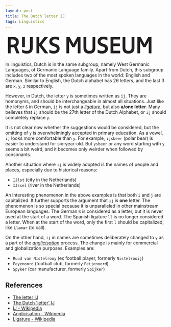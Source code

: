```yaml
---
layout: post
title: The Dutch letter IJ
tags: Linguistics
---
```


![](https://raw.githubusercontent.com/Jiaxigu/Jiaxigu.github.io/master/assets/images/2021-04-21-rijks.png)

In linguistics, Dutch is in the same subgroup, namely West Germanic Languages, of Germanic Language family. Apart from Dutch, this subgroup includes two of the most spoken languages in the world: English and German. Similar to English, the Dutch alphabet has 26 letters, and the last 3 are `x`, `y`, `z` respectively.

However, in Dutch, the letter `y` is sometimes written as `ij`. They are homonyms, and should be interchangeable in almost all situations. Just like the letter `ß` in German, `ij` is not just a [_ligature_](https://en.wikipedia.org/wiki/Ligature_(writing)), but also __a/one letter__. Many believes that `ij` should be the 27th letter of the Dutch Alphabet, or `ij` should completely replace `y`.

It is not clear now whether the suggestions would be considered, but the omitting of `y` is overwhelmingly accepted in primary education. As a vowel, `ij` looks more comfortable than `y`. For example, `ijsbeer` (polar bear) is easier to understand for six-year-old. But `ysbeer` or any word starting with `y` seems a bit weird, and it becomes only weirder when followed by consonants.

Another situation where `ij` is widely adopted is the names of people and places, especially due to historical reasons:

- `IJlst` (city in the Netherlands)
- `IJssel` (river in the Netherlands)

An interesting phenomenon in the above examples is that both `i` and `j` are capitalized. It further supports the argument that `ij` is __one__ letter. The phenomenon is so special because it is unparalleled in other mainstream European languages. The German `ß` is considered as a letter, but it is never used at the start of a word. The Spanish ligature `ll` is no longer considered a letter. When at the start of the word, only the first `l` should be capitalized, like `Llamar` (to call).

On the other hand, `ij` in names are sometimes deliberately changed to `y` as a part of the [_anglicisation_](https://en.wikipedia.org/wiki/Anglicisation_of_names#Dutch_surnames) process. The change is mainly for commercial and globalization purposes. Examples are:

- `Ruud van Nistelrooy` (ex football player, formerly `Nistelrooij`)
- `Feyenoord` (football club, formerly `Feijenoord`)
- `Spyker` (car manufacturer, formerly `Spijker`)

## References

- [The letter IJ](https://www.dutchgrammar.com/en/?n=SpellingAndPronunciation.03)
- [The Dutch 'letter' IJ](https://rudhar.com/lingtics/nlij_en.htm)
- [IJ - Wikipedia](https://en.wikipedia.org/wiki/IJ_(digraph))
- [Anglicisation - Wikipedia](https://en.wikipedia.org/wiki/Anglicisation_of_names#Dutch_surnames)
- [Ligature - Wikipedia](https://en.wikipedia.org/wiki/Ligature_(writing))